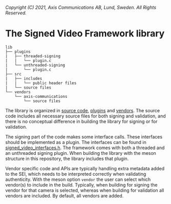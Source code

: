 *Copyright (C) 2021, Axis Communications AB, Lund, Sweden. All Rights Reserved.*

# The Signed Video Framework library
```
lib
├── plugins
|   ├── threaded-signing
|   |   └── plugin.c
|   └── unthreaded-signing
|       └── plugin.c
├── src
|   ├── includes
|   |   └── public header files
|   └── source files
└── vendors
    └── axis-communications
        └── source files
```

The library is organized in [source code](./src/), [plugins](./plugins/) and [vendors](./vendors/).
The source code includes all necessary source files for both signing and validation, and there is no
conceptual difference in building the library for signing or for validation.

The signing part of the code makes some interface calls. These interfaces should be implemented as a
plugin. The interfaces can be found in
[signed_video_interfaces.h](./src/includes/signed_video_interfaces.h). The framework comes with both
a threaded and an unthreaded signing plugin. When building the library with the meson structure in
this repository, the library includes that plugin.

Vendor specific code and APIs are typically handling extra metadata added to the SEI, which needs to
be interpreted correctly when validating authenticity. With the meson option `vendor` the user can
select which vendor(s) to include in the build. Typically, when building for signing the vendor for
that camera is selected, whereas when building for validation all vendors are included. By default,
all vendors are added.
